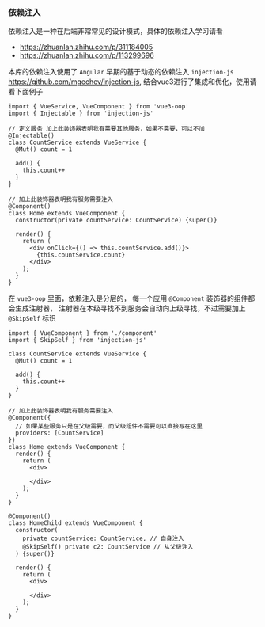 ### 依赖注入

依赖注入是一种在后端非常常见的设计模式，具体的依赖注入学习请看

- https://zhuanlan.zhihu.com/p/311184005
- https://zhuanlan.zhihu.com/p/113299696


本库的依赖注入使用了 `Angular` 早期的基于动态的依赖注入 `injection-js` https://github.com/mgechev/injection-js,
结合vue3进行了集成和优化，使用请看下面例子

```tsx
import { VueService, VueComponent } from 'vue3-oop'
import { Injectable } from 'injection-js'

// 定义服务 加上此装饰器表明我有需要其他服务，如果不需要，可以不加
@Injectable()
class CountService extends VueService {
  @Mut() count = 1

  add() {
    this.count++
  }
}

// 加上此装饰器表明我有服务需要注入
@Component()
class Home extends VueComponent {
  constructor(private countService: CountService) {super()}

  render() {
    return (
      <div onClick={() => this.countService.add()}>
        {this.countService.count}
      </div>
    );
  }
}
```

在 `vue3-oop` 里面，依赖注入是分层的， 每一个应用 `@Component` 装饰器的组件都会生成注射器，
注射器在本级寻找不到服务会自动向上级寻找，不过需要加上 `@SkipSelf` 标识

```tsx
import { VueComponent } from './component'
import { SkipSelf } from 'injection-js'

class CountService extends VueService {
  @Mut() count = 1

  add() {
    this.count++
  }
}

// 加上此装饰器表明我有服务需要注入
@Component({
  // 如果某些服务只是在父级需要，而父级组件不需要可以直接写在这里
  providers: [CountService]
})
class Home extends VueComponent {
  render() {
    return (
      <div>

      </div>
    );
  }
}

@Component()
class HomeChild extends VueComponent {
  constructor(
    private countService: CountService, // 自身注入
    @SkipSelf() private c2: CountService // 从父级注入
  ) {super()}

  render() {
    return (
      <div>

      </div>
    );
  }
}
```



